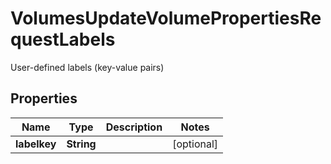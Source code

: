 

# VolumesUpdateVolumePropertiesRequestLabels

User-defined labels (key-value pairs)

## Properties

| Name | Type | Description | Notes |
|------------ | ------------- | ------------- | -------------|
|**labelkey** | **String** |  |  [optional] |



